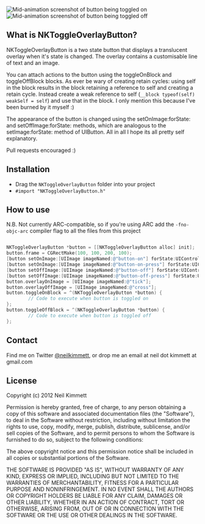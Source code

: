 ![Mid-animation screenshot of button being toggled on](screenshot-on.jpg "Button toggled on") ![Mid-animation screenshot of button being toggled off](screenshot-off.jpg "Button toggled off")


## What is NKToggleOverlayButton?

NKToggleOverlayButton is a two state button that displays a translucent overlay when it's state is changed. The overlay contains a customisable line of text and an image.

You can attach actions to the button using the toggleOnBlock and toggleOffBlock blocks. As ever be wary of creating retain cycles: using self in
the block results in the block retaining a reference to self and creating a retain cycle. Instead create a weak reference to self (`__block typeof(self) weakSelf = self`) and use that in the block. I only mention this because I've been burned by it myself :)

The appearance of the button is changed using the 
setOnImage:forState: and setOffImage:forState: methods, which are analogous to 
the setImage:forState: method of UIButton. All in all I hope its all pretty
self explanatory.

Pull requests encouraged :)


## Installation

* Drag the `NKToggleOverlayButton` folder into your project
* `#import "NKToggleOverlayButton.h"`

## How to use

N.B. Not currently ARC-compatible, so if you're using ARC add the `-fno-objc-arc` compiler flag to all the files from this project 

``` objective-c

NKToggleOverlayButton *button = [[NKToggleOverlayButton alloc] init];
button.frame = CGRectMake(100, 100, 200, 100);
[button setOnImage:[UIImage imageNamed:@"button-on"] forState:UIControlStateNormal];
[button setOnImage:[UIImage imageNamed:@"button-on-press"] forState:UIControlStateHighlighted];
[button setOffImage:[UIImage imageNamed:@"button-off"] forState:UIControlStateNormal];
[button setOffImage:[UIImage imageNamed:@"button-off-press"] forState:UIControlStateHighlighted];
button.overlayOnImage = [UIImage imageNamed:@"tick"];
button.overlayOffImage = [UIImage imageNamed:@"cross"];
button.toggleOnBlock = ^(NKToggleOverlayButton *button) {
        // Code to execute when button is toggled on
};
button.toggleOffBlock = ^(NKToggleOverlayButton *button) {
        // Code to execute when button is toggled off
};
```

## Contact

Find me on Twitter [@neilkimmett](http://www.twitter.com/neilkimmett), or drop me an email at neil dot kimmett at gmail.com

## License

Copyright (c) 2012 Neil Kimmett

Permission is hereby granted, free of charge, to any person obtaining a copy of this software and associated documentation files (the "Software"), to deal in the Software without restriction, including without limitation the rights to use, copy, modify, merge, publish, distribute, sublicense, and/or sell copies of the Software, and to permit persons to whom the Software is furnished to do so, subject to the following conditions:

The above copyright notice and this permission notice shall be included in all copies or substantial portions of the Software.

THE SOFTWARE IS PROVIDED "AS IS", WITHOUT WARRANTY OF ANY KIND, EXPRESS OR IMPLIED, INCLUDING BUT NOT LIMITED TO THE WARRANTIES OF MERCHANTABILITY, FITNESS FOR A PARTICULAR PURPOSE AND NONINFRINGEMENT. IN NO EVENT SHALL THE AUTHORS OR COPYRIGHT HOLDERS BE LIABLE FOR ANY CLAIM, DAMAGES OR OTHER LIABILITY, WHETHER IN AN ACTION OF CONTRACT, TORT OR OTHERWISE, ARISING FROM, OUT OF OR IN CONNECTION WITH THE SOFTWARE OR THE USE OR OTHER DEALINGS IN THE SOFTWARE.